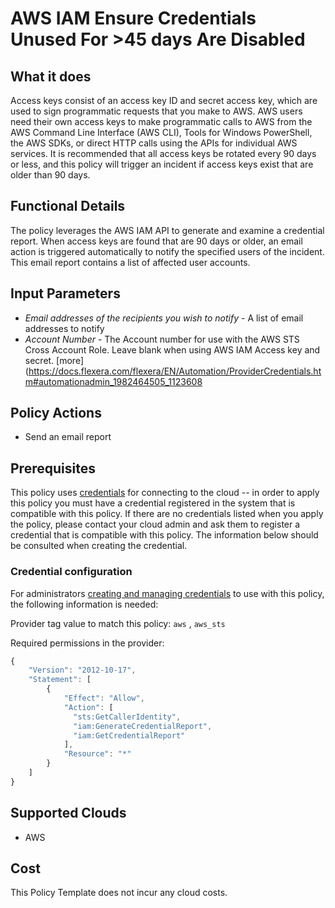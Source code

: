 # AWS IAM Ensure Credentials Unused For >45 days Are Disabled

## What it does

Access keys consist of an access key ID and secret access key, which are used to sign programmatic requests that you make to AWS. AWS users need their own access keys to make programmatic calls to AWS from the AWS Command Line Interface (AWS CLI), Tools for Windows PowerShell, the AWS SDKs, or direct HTTP calls using the APIs for individual AWS services. It is recommended that all access keys be rotated every 90 days or less, and this policy will trigger an incident if access keys exist that are older than 90 days.

## Functional Details

The policy leverages the AWS IAM API to generate and examine a credential report. When access keys are found that are 90 days or older, an email action is triggered automatically to notify the specified users of the incident. This email report contains a list of affected user accounts.

## Input Parameters

- *Email addresses of the recipients you wish to notify* - A list of email addresses to notify
- *Account Number* - The Account number for use with the AWS STS Cross Account Role.  Leave blank when using AWS IAM Access key and secret. [more](https://docs.flexera.com/flexera/EN/Automation/ProviderCredentials.htm#automationadmin_1982464505_1123608

## Policy Actions

- Send an email report

## Prerequisites

This policy uses [credentials](https://docs.flexera.com/flexera/EN/Automation/ManagingCredentialsExternal.htm) for connecting to the cloud -- in order to apply this policy you must have a credential registered in the system that is compatible with this policy. If there are no credentials listed when you apply the policy, please contact your cloud admin and ask them to register a credential that is compatible with this policy. The information below should be consulted when creating the credential.

### Credential configuration

For administrators [creating and managing credentials](https://docs.flexera.com/flexera/EN/Automation/ManagingCredentialsExternal.htm) to use with this policy, the following information is needed:

Provider tag value to match this policy: `aws` , `aws_sts`

Required permissions in the provider:

```javascript
{
    "Version": "2012-10-17",
    "Statement": [
        {
            "Effect": "Allow",
            "Action": [
              "sts:GetCallerIdentity",
              "iam:GenerateCredentialReport",
              "iam:GetCredentialReport"
            ],
            "Resource": "*"
        }
    ]
}
```

## Supported Clouds

- AWS

## Cost

This Policy Template does not incur any cloud costs.
